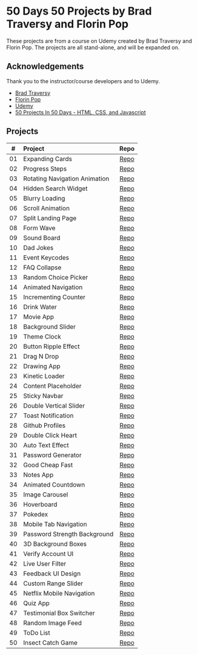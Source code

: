 # 50 Days 50 Projects by Brad Traversy and Florin Pop

These projects are from a course on Udemy created by Brad Traversy and Florin Pop. The projects are all stand-alone, and will be expanded on.

## Acknowledgements

Thank you to the instructor/course developers and to Udemy.

- [Brad Traversy](https://www.traversymedia.com/)
- [Florin Pop](https://www.florin-pop.com/)
- [Udemy](https://www.udemy.com/)
- [50 Projects In 50 Days - HTML, CSS, and Javascript](https://www.udemy.com/course/50-projects-50-days/)

## Projects

|  #  | Project                       |                                           Repo                                           |
| :-: | :---------------------------- | :--------------------------------------------------------------------------------------: |
| 01  | Expanding Cards               |        [Repo](https://github.com/AJFree458/50_Projects/tree/main/Expanding_Cards)        |
| 02  | Progress Steps                |        [Repo](https://github.com/AJFree458/50_Projects/tree/main/Progress_Steps)         |
| 03  | Rotating Navigation Animation | [Repo](https://github.com/AJFree458/50_Projects/tree/main/Rotating_Navigation_Animation) |
| 04  | Hidden Search Widget          |     [Repo](https://github.com/AJFree458/50_Projects/tree/main/Hidden_Search_Widget)      |
| 05  | Blurry Loading                |        [Repo](https://github.com/AJFree458/50_Projects/tree/main/Blurry_Loading)         |
| 06  | Scroll Animation              |       [Repo](https://github.com/AJFree458/50_Projects/tree/main/Scroll_Animation)        |
| 07  | Split Landing Page            |      [Repo](https://github.com/AJFree458/50_Projects/tree/main/Split_Landing_Page)       |
| 08  | Form Wave                     |        [Repo](https://github.com/AJFree458/50_Projects/tree/main/Form_Input_Wave)        |
| 09  | Sound Board                   |          [Repo](https://github.com/AJFree458/50_Projects/tree/main/Sound_Board)          |
| 10  | Dad Jokes                     |           [Repo](https://github.com/AJFree458/50_Projects/tree/main/Dad_Jokes)           |
| 11  | Event Keycodes                |        [Repo](https://github.com/AJFree458/50_Projects/tree/main/Event_Keycodes)         |
| 12  | FAQ Collapse                  |         [Repo](https://github.com/AJFree458/50_Projects/tree/main/FAQ_Collapse)          |
| 13  | Random Choice Picker          |     [Repo](https://github.com/AJFree458/50_Projects/tree/main/Random_Choice_Picker)      |
| 14  | Animated Navigation           |      [Repo](https://github.com/AJFree458/50_Projects/tree/main/Animated_Navigation)      |
| 15  | Incrementing Counter          |     [Repo](https://github.com/AJFree458/50_Projects/tree/main/Incrementing_Counter)      |
| 16  | Drink Water                   |          [Repo](https://github.com/AJFree458/50_Projects/tree/main/Drink_Water)          |
| 17  | Movie App                     |           [Repo](https://github.com/AJFree458/50_Projects/tree/main/Movie_App)           |
| 18  | Background Slider             |       [Repo](https://github.com/AJFree458/50_Projects/tree/main/Background_Slider)       |
| 19  | Theme Clock                   |          [Repo](https://github.com/AJFree458/50_Projects/tree/main/Theme_Clock)          |
| 20  | Button Ripple Effect          |     [Repo](https://github.com/AJFree458/50_Projects/tree/main/Button_Ripple_Effect)      |
| 21  | Drag N Drop                   |          [Repo](https://github.com/AJFree458/50_Projects/tree/main/Drag_N_Drop)          |
| 22  | Drawing App                   |          [Repo](https://github.com/AJFree458/50_Projects/tree/main/Drawing_App)          |
| 23  | Kinetic Loader                |        [Repo](https://github.com/AJFree458/50_Projects/tree/main/Kinetic_Loader)         |
| 24  | Content Placeholder           |      [Repo](https://github.com/AJFree458/50_Projects/tree/main/Content_Placeholder)      |
| 25  | Sticky Navbar                 |         [Repo](https://github.com/AJFree458/50_Projects/tree/main/Sticky_Navbar)         |
| 26  | Double Vertical Slider        |    [Repo](https://github.com/AJFree458/50_Projects/tree/main/Double_Vertical_Slider)     |
| 27  | Toast Notification            |      [Repo](https://github.com/AJFree458/50_Projects/tree/main/Toast_Notification)       |
| 28  | Github Profiles               |        [Repo](https://github.com/AJFree458/50_Projects/tree/main/Github_Profiles)        |
| 29  | Double Click Heart            |      [Repo](https://github.com/AJFree458/50_Projects/tree/main/Double_Click_Heart)       |
| 30  | Auto Text Effect              |       [Repo](https://github.com/AJFree458/50_Projects/tree/main/Auto_Text_Effect)        |
| 31  | Password Generator            |      [Repo](https://github.com/AJFree458/50_Projects/tree/main/Password_Generator)       |
| 32  | Good Cheap Fast               |        [Repo](https://github.com/AJFree458/50_Projects/tree/main/Good_Cheap_Fast)        |
| 33  | Notes App                     |           [Repo](https://github.com/AJFree458/50_Projects/tree/main/Notes_App)           |
| 34  | Animated Countdown            |      [Repo](https://github.com/AJFree458/50_Projects/tree/main/Animated_Countdown)       |
| 35  | Image Carousel                |        [Repo](https://github.com/AJFree458/50_Projects/tree/main/Image_Carousel)         |
| 36  | Hoverboard                    |          [Repo](https://github.com/AJFree458/50_Projects/tree/main/Hoverboard)           |
| 37  | Pokedex                       |            [Repo](https://github.com/AJFree458/50_Projects/tree/main/Pokedex)            |
| 38  | Mobile Tab Navigation         |     [Repo](https://github.com/AJFree458/50_Projects/tree/main/Mobile_Tab_Navigation)     |
| 39  | Password Strength Background  | [Repo](https://github.com/AJFree458/50_Projects/tree/main/Password_Strength_Background)  |
| 40  | 3D Background Boxes           |      [Repo](https://github.com/AJFree458/50_Projects/tree/main/3D_Background_Boxes)      |
| 41  | Verify Account UI             |       [Repo](https://github.com/AJFree458/50_Projects/tree/main/Verify_Account_UI)       |
| 42  | Live User Filter              |       [Repo](https://github.com/AJFree458/50_Projects/tree/main/Live_User_Filter)        |
| 43  | Feedback UI Design            |      [Repo](https://github.com/AJFree458/50_Projects/tree/main/Feedback_UI_Design)       |
| 44  | Custom Range Slider           |      [Repo](https://github.com/AJFree458/50_Projects/tree/main/Custom_Range_Slider)      |
| 45  | Netflix Mobile Navigation     |   [Repo](https://github.com/AJFree458/50_Projects/tree/main/Netflix_Mobile_Navigation)   |
| 46  | Quiz App                      |           [Repo](https://github.com/AJFree458/50_Projects/tree/main/Quiz_App)            |
| 47  | Testimonial Box Switcher      |   [Repo](https://github.com/AJFree458/50_Projects/tree/main/Testimonial_Box_Switcher)    |
| 48  | Random Image Feed             |       [Repo](https://github.com/AJFree458/50_Projects/tree/main/Random_Image_Feed)       |
| 49  | ToDo List                     |           [Repo](https://github.com/AJFree458/50_Projects/tree/main/ToDo_List)           |
| 50  | Insect Catch Game             |       [Repo](https://github.com/AJFree458/50_Projects/tree/main/Insect_Catch_Game)       |
